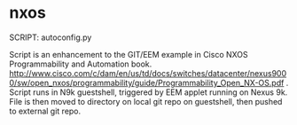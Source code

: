# nxos

SCRIPT: autoconfig.py

Script is an enhancement to the GIT/EEM example in Cisco NXOS Programmability and Automation book.
http://www.cisco.com/c/dam/en/us/td/docs/switches/datacenter/nexus9000/sw/open_nxos/programmability/guide/Programmability_Open_NX-OS.pdf . Script runs in N9k guestshell, triggered by EEM applet running on Nexus 9k. File is then moved to directory on local git repo on guestshell, then pushed to external git repo.


